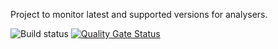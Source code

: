 Project to monitor latest and supported versions for analysers.

![Build status](https://github.com/margarita-nedzelska-sonarsource/LanguagesVersionsRadar/workflows/Check/badge.svg) 
[![Quality Gate Status](https://sonarcloud.io/api/project_badges/measure?project=margarita-nedzelska-sonarsource_LanguagesVersionsRadar&metric=alert_status)](https://sonarcloud.io/dashboard?id=margarita-nedzelska-sonarsource_LanguagesVersionsRadar) 
